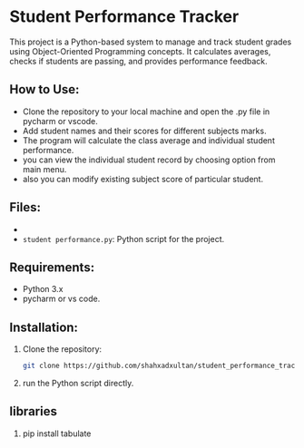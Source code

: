 # Student Performance Tracker

This project is a Python-based system to manage and track student grades using Object-Oriented Programming concepts. It calculates averages, checks if students are passing, and provides performance feedback.

## How to Use:

- Clone the repository to your local machine and open the .py file in pycharm or vscode.
- Add student names and their scores for different subjects marks.
- The program will calculate the class average and individual student performance.
- you can view the individual student record by choosing option from main menu.
- also you can modify existing subject score of particular student.

## Files:
-
- `student performance.py`: Python script for the project.

## Requirements:
- Python 3.x
- pycharm or vs code.

## Installation:
1. Clone the repository:
   ```bash
   git clone https://github.com/shahxadxultan/student_performance_tracker.git
2.  run the Python script directly.

## libraries
1. pip install tabulate
